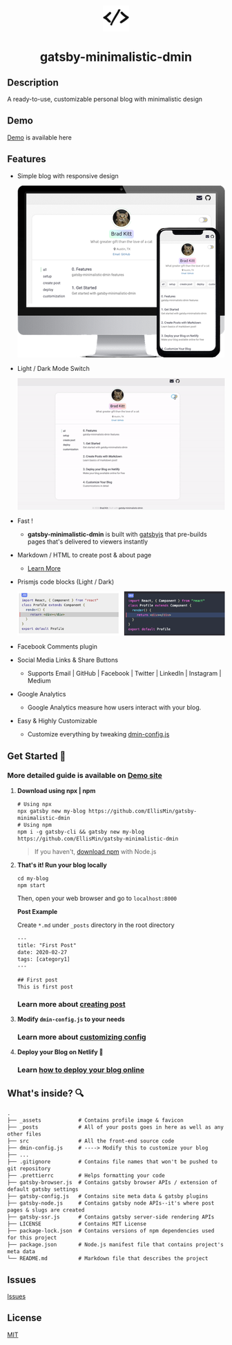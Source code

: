 <p align="center">
  <a href="https://github.com/EllisMin/gatsby-minimalistic-dmin-netlify">
    <img alt="icon" src="_assets/icon-code.png" width="60" />
  </a>
</p>
<h1 align="center">
  gatsby-minimalistic-dmin
</h1>

## Description

A ready-to-use, customizable personal blog with minimalistic design

## Demo

[Demo](https://gatsby-minimalistic-dmin.netlify.com/) is available here

## Features

- Simple blog with responsive design

  ![](./_assets/readme-images/imac-phone.png)

- Light / Dark Mode Switch

  ![](./_assets/readme-images/theme-chg.gif)

- Fast !

  - **gatsby-minimalistic-dmin** is built with [gatsbyjs](https://www.gatsbyjs.org/) that pre-builds pages that's delivered to viewers instantly

- Markdown / HTML to create post & about page

  - [Learn More](https://gatsby-minimalistic-dmin.netlify.com/2020/03/markdown-ex/)

- Prismjs code blocks (Light / Dark)

  ![](./_assets/readme-images/light-dark-code.png)

* Facebook Comments plugin

* Social Media Links & Share Buttons

  - Supports Email | GitHub | Facebook | Twitter | LinkedIn | Instagram | Medium

* Google Analytics

  - Google Analytics measure how users interact with your blog.

* Easy & Highly Customizable

  - Customize everything by tweaking [dmin-config.js](https://gatsby-minimalistic-dmin.netlify.com/2020/02/customize/)

## Get Started 🚀

### More detailed guide is available on [Demo site](https://gatsby-minimalistic-dmin.netlify.com/)

1.  **Download using npx | npm**

    ```bash{promptUser: root}{outputLines: 1, 3}
    # Using npx
    npx gatsby new my-blog https://github.com/EllisMin/gatsby-minimalistic-dmin
    # Using npm
    npm i -g gatsby-cli && gatsby new my-blog https://github.com/EllisMin/gatsby-minimalistic-dmin
    ```

    > If you haven't, [download npm](https://nodejs.org/en/) with Node.js

2.  **That's it! Run your blog locally**

    ```bash{promptUser: root}
    cd my-blog
    npm start
    ```

    Then, open your web browser and go to `localhost:8000`

    **Post Example**

    Create `*.md` under `_posts` directory in the root directory

    ```
    ---
    title: "First Post"
    date: 2020-02-27
    tags: [category1]
    ---

    ## First post
    This is first post
    ```

    ### Learn more about [creating post](https://gatsby-minimalistic-dmin.netlify.com/2020/03/markdown-ex)

3.  **Modify `dmin-config.js` to your needs**

    ### Learn more about [customizing config](https://gatsby-minimalistic-dmin.netlify.com/2020/02/customize/)

4.  **Deploy your Blog on Netlify 💫**

    ### Learn [how to deploy your blog online](https://gatsby-minimalistic-dmin.netlify.com/2020/03/deploy)

## What's inside? 🔍
```
.
├── _assets            # Contains profile image & favicon
├── _posts             # All of your posts goes in here as well as any other files
├── src                # All the front-end source code
├── dmin-config.js     # ----> Modify this to customize your blog
├── ...
├── .gitignore         # Contains file names that won't be pushed to git repository
├── .prettierrc        # Helps formatting your code
├── gatsby-browser.js  # Contains gatsby browser APIs / extension of default gatsby settings
├── gatsby-config.js   # Contains site meta data & gatsby plugins
├── gatsby-node.js     # Contains gatsby node APIs--it's where post pages & slugs are created
├── gatsby-ssr.js      # Contains gatsby server-side rendering APIs
├── LICENSE            # Contains MIT License
├── package-lock.json  # Contains versions of npm dependencies used for this project
├── package.json       # Node.js manifest file that contains project's meta data
└── README.md          # Markdown file that describes the project
```



## Issues

[Issues](https://github.com/EllisMin/gatsby-minimalistic-dmin/issues)

## License

[MIT](https://github.com/EllisMin/gatsby-minimalistic-dmin/blob/master/LICENSE)
